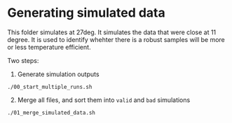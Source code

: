 # Generating simulated data

This folder simulates at 27deg. It simulates the data that were close at 11 degree. It is used to identify whehter there is a robust samples will be more or less temperature efficient.

Two steps:
1) Generate simulation outputs
```shell script
./00_start_multiple_runs.sh
```
2) Merge all files, and sort them into `valid` and `bad` simulations
```shell script
./01_merge_simulated_data.sh
```
